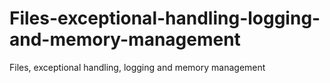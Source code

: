 # Files-exceptional-handling-logging-and-memory-management
Files, exceptional handling,  logging and memory  management
